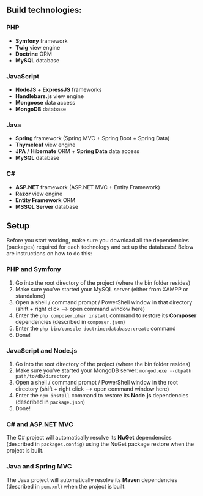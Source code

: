 ## Build technologies:

### PHP
* **Symfony** framework
* **Twig** view engine
* **Doctrine** ORM
* **MySQL** database

### JavaScript
* **NodeJS** + **ExpressJS** frameworks
* **Handlebars.js** view engine
* **Mongoose** data access
* **MongoDB** database

### Java
* **Spring** framework (Spring MVC + Spring Boot + Spring Data)
* **Thymeleaf** view engine
* **JPA** / **Hibernate** ORM + **Spring Data** data access
* **MySQL** database

### C#
* **ASP.NET** framework (ASP.NET MVC + Entity Framework)
* **Razor** view engine
* **Entity Framework** ORM
* **MSSQL Server** database


## Setup
Before you start working, make sure you download all the dependencies (packages) required for each technology and set up the databases! Below are instructions on how to do this:

### PHP and Symfony
1. Go into the root directory of the project (where the bin folder resides)
2. Make sure you’ve started your MySQL server (either from XAMPP or standalone)
3. Open a shell / command prompt / PowerShell window in that directory (shift + right click --> open command window here)
4. Enter the `php composer.phar install` command to restore its **Composer** dependencies (described in `composer.json`)
5. Enter the `php bin/console doctrine:database:create` command
6. Done!

### JavaScript and Node.js
1. Go into the root directory of the project (where the bin folder resides)
2. Make sure you’ve started your MongoDB server: `mongod.exe --dbpath path/to/db/directory`
3. Open a shell / command prompt / PowerShell window in the root directory (shift + right click --> open command window here)
4. Enter the `npm install` command to restore its **Node.js** dependencies (described in `package.json`)
5. Done!

### C# and ASP.NET MVC
The C# project will automatically resolve its **NuGet** dependencies (described in `packages.config`) using the NuGet package restore when the project is built.

### Java and Spring MVC
The Java project will automatically resolve its **Maven** dependencies (described in `pom.xml`) when the project is built.




